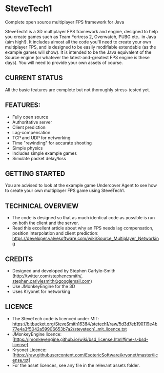 # SteveTech1

Complete open source multiplayer FPS framework for Java

SteveTech1 is a 3D multiplayer FPS framework and engine, designed to help you create games such as Team Fortress 2, Overwatch, PUBG etc.. in Java (aim high!).  It includes almost all the code you'll need to create your own multiplayer FPS, and is designed to be easily modifiable extendable (as the example games will show).  It is intended to be the Java equivalent of the Source engine (or whatever the latest-and-greatest FPS engine is these days).  You will need to provide your own assets of course.


## CURRENT STATUS
All the basic features are complete but not thoroughly stress-tested yet. 


## FEATURES:
* Fully open source
* Authoritative server
* Client prediction
* Lag-compensation
* TCP and UDP for networking
* Time "rewinding" for accurate shooting
* Simple physics
* Includes simple example games
* Simulate packet delay/loss


## GETTING STARTED
You are advised to look at the example game Undercover Agent to see how to create your own multiplayer FPS game using SteveTech1.


## TECHNICAL OVERVIEW
* The code is designed so that as much identical code as possible is run on both the client and the server.
* Read this excellent article about why an FPS needs lag compensation, position interpolation and client prediction: https://developer.valvesoftware.com/wiki/Source_Multiplayer_Networking


## CREDITS
* Designed and developed by Stephen Carlyle-Smith (http://twitter.com/stephencsmith/, stephen.carlylesmith@googlemail.com)
* Use JMonkeyEngine for the 3D
* Uses Kryonet for networking


## LICENCE
* The SteveTech code is licenced under MIT: https://bitbucket.org/SteveSmith16384/stetech1/raw/5d3d7eb190119e4b77e4a3f5042a59906653b7a2/stevetech1_mit_licence.txt
* JMonkeyEngine licence: [https://jmonkeyengine.github.io/wiki/bsd_license.html#jme-s-bsd-license]
* Kryonet Licence: [https://raw.githubusercontent.com/EsotericSoftware/kryonet/master/license.txt]
* For the asset licences, see any file in the relevant assets folder.
 

